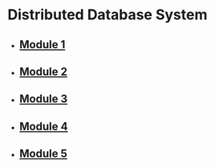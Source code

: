 # Distributed Database System

- ## [Module 1](Notes/Module_1.md)
- ## [Module 2](Notes/Module_2.md)
- ## [Module 3](Notes/Module_3.md)
- ## [Module 4](Notes/Module_4.md)
- ## [Module 5](Notes/Module_5.md)